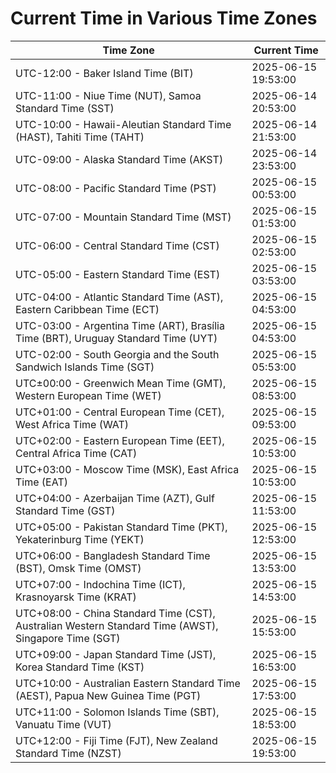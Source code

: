 # Current Time in Various Time Zones

| Time Zone | Current Time |
|-----------|--------------|
| UTC-12:00 - Baker Island Time (BIT) | 2025-06-15 19:53:00 |
| UTC-11:00 - Niue Time (NUT), Samoa Standard Time (SST) | 2025-06-14 20:53:00 |
| UTC-10:00 - Hawaii-Aleutian Standard Time (HAST), Tahiti Time (TAHT) | 2025-06-14 21:53:00 |
| UTC-09:00 - Alaska Standard Time (AKST) | 2025-06-14 23:53:00 |
| UTC-08:00 - Pacific Standard Time (PST) | 2025-06-15 00:53:00 |
| UTC-07:00 - Mountain Standard Time (MST) | 2025-06-15 01:53:00 |
| UTC-06:00 - Central Standard Time (CST) | 2025-06-15 02:53:00 |
| UTC-05:00 - Eastern Standard Time (EST) | 2025-06-15 03:53:00 |
| UTC-04:00 - Atlantic Standard Time (AST), Eastern Caribbean Time (ECT) | 2025-06-15 04:53:00 |
| UTC-03:00 - Argentina Time (ART), Brasília Time (BRT), Uruguay Standard Time (UYT) | 2025-06-15 04:53:00 |
| UTC-02:00 - South Georgia and the South Sandwich Islands Time (SGT) | 2025-06-15 05:53:00 |
| UTC±00:00 - Greenwich Mean Time (GMT), Western European Time (WET) | 2025-06-15 08:53:00 |
| UTC+01:00 - Central European Time (CET), West Africa Time (WAT) | 2025-06-15 09:53:00 |
| UTC+02:00 - Eastern European Time (EET), Central Africa Time (CAT) | 2025-06-15 10:53:00 |
| UTC+03:00 - Moscow Time (MSK), East Africa Time (EAT) | 2025-06-15 10:53:00 |
| UTC+04:00 - Azerbaijan Time (AZT), Gulf Standard Time (GST) | 2025-06-15 11:53:00 |
| UTC+05:00 - Pakistan Standard Time (PKT), Yekaterinburg Time (YEKT) | 2025-06-15 12:53:00 |
| UTC+06:00 - Bangladesh Standard Time (BST), Omsk Time (OMST) | 2025-06-15 13:53:00 |
| UTC+07:00 - Indochina Time (ICT), Krasnoyarsk Time (KRAT) | 2025-06-15 14:53:00 |
| UTC+08:00 - China Standard Time (CST), Australian Western Standard Time (AWST), Singapore Time (SGT) | 2025-06-15 15:53:00 |
| UTC+09:00 - Japan Standard Time (JST), Korea Standard Time (KST) | 2025-06-15 16:53:00 |
| UTC+10:00 - Australian Eastern Standard Time (AEST), Papua New Guinea Time (PGT) | 2025-06-15 17:53:00 |
| UTC+11:00 - Solomon Islands Time (SBT), Vanuatu Time (VUT) | 2025-06-15 18:53:00 |
| UTC+12:00 - Fiji Time (FJT), New Zealand Standard Time (NZST) | 2025-06-15 19:53:00 |
